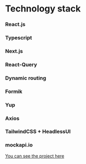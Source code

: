 # Technology stack

### React.js

### Typescript

### Next.js

### React-Query

### Dynamic routing

### Formik

### Yup

### Axios

### TailwindCSS + HeadlessUI

### mockapi.io

[You can see the project here](https://fancy-conkies-ac7d3c.netlify.app/)

